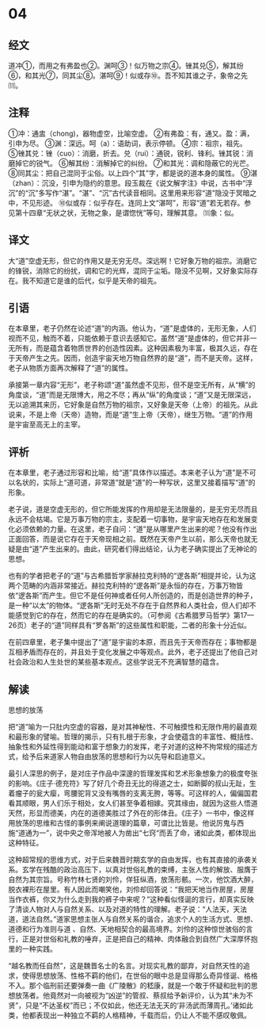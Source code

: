 # 04

## 经文

道冲①，而用之有弗盈也②。渊呵③！似万物之宗④。锉其兑⑤，解其纷⑥，和其光⑦，同其尘⑧。湛呵⑨！似或存⑩。吾不知其谁之子，象帝之先⑾。

## 注释

①冲：通盅（chong)，器物虚空，比喻空虚。
②有弗盈：有，通又。盈：满，引申为尽。
③渊：深远。呵（a）：语助词，表示停顿。
④宗：祖宗，祖先。
⑤锉其兑：锉（cuo）：消磨，折去。兑（rui）：通锐，锐利、锋利。锉其锐：消磨掉它的锐气。
⑥解其纷：消解掉它的纠纷。
⑦和其光：调和隐蔽它的光芒。
⑧同其尘：把自己混同于尘俗。以上四个“其”字，都是说的道本身的属性。
⑨湛（zhan）：沉没，引申为隐约的意思。段玉裁在《说文解字注》中说，古书中“浮沉”的“沉”多写作“湛”。“湛”、“沉”古代读音相同。这里用来形容“道”隐没于冥暗之中，不见形迹。
⑩似或存：似乎存在。连同上文“湛呵”，形容“道”若无若存。参见第十四章“无状之状，无物之象，是谓惚恍”等句，理解其意。
⑾象：似。

## 译文

大“道”空虚无形，但它的作用又是无穷无尽。深远啊！它好象万物的祖宗。消磨它的锋锐，消除它的纷扰，调和它的光辉，混同于尘垢。隐没不见啊，又好象实际存在。我不知道它是谁的后代，似乎是天帝的祖先。

## 引语

在本章里，老子仍然在论述“道”的内涵。他认为，“道”是虚体的，无形无象，人们视而不见，触而不着，只能依赖于意识去感知它。虽然“道”是虚体的，但它并非一无所有，而是蕴含着物质世界的创造性因素。这种因素极为丰富，极其久远，存在于天帝产生之先。因而，创造宇宙天地万物自然界的是“道”，而不是天帝。这样，老子从物质方面再次解释了“道”的属性。

承接第一章内容“无形”，老子称颂“道”虽然虚不见形，但不是空无所有，从“横”的角度谈，“道”而是无限博大，用之不尽；再从“纵”的角度谈；“道”又是无限深远，无以追溯其来历，它好象是自然万物的祖宗，又好象是天帝（上帝）的祖先。从此说来，不是上帝（天帝）造物，而是“道”生上帝（天帝），继生万物。“道”的作用是宇宙至高无上的主宰。

## 评析

在本章里，老子通过形容和比喻，给“道”具体作以描述。本来老子认为“道”是不可以名状的，实际上“道可道，非常道”就是“道”的一种写状，这里又接着描写“道”的形象。

老子说，道是空虚无形的，但它所能发挥的作用却是无法限量的，是无穷无尽而且永远不会枯竭。它是万事万物的宗主，支配着一切事物，是宇宙天地存在和发展变化必须依赖的力量。在这里，老子自问：“道”是从哪里产生出来的呢？他没有作出正面回答，而是说它存在于天帝现相之前。既然在天帝产生以前，那么天帝也就无疑是由“道”产生出来的。由此，研究者们得出结论，认为老子确实提出了无神论的思想。

也有的学者把老子的“道”与古希腊哲学家赫拉克利特的“逻各斯”相提并论，认为这两个范畴的内涵非常接近。赫拉克利特的“逻各斯”是永恒的存在，万事万物皆依“逻各斯”而产生。但它不是任何神或者任何人所创造的，而是创造世界的种子，是一种“以太”的物体。“逻各斯”无时无处不存在于自然界和人类社会，但人们却不能感觉到它的存在，然而它的存在是确实的。（可参阅《古希腊罗马哲学》第17—26页）老子的“道”同样具有“罗各斯”的这些属性和职能，二者的形象十分近似。

在前四章里，老子集中提出了“道”是宇宙的本原，而且先于天帝而存在；事物都是互相矛盾而存在的，并且处于变化发展之中等观点。此外，老子还提出了他自己对社会政治和人生处世的某些基本观点。这些学说无不充满智慧的蕴含。

## 解读
        
思想的放荡

把“道”喻为一只肚内空虚的容器，是对其神秘性、不可触摸性和无限作用的最直观和最形象的譬喻。哲理的揭示，只有扎根于形象，才会使蕴含的丰富性、概括性、抽象性和外延性得到能动和富于想象力的发挥，老子对道的这种不拘常规的描述方式，给予后来道家人物自由放荡的思想和行为以先导和启迪意义。

最引人深思的例子，是对庄子作品中深邃的哲理发挥和艺术形象想象力的极度夸张的影响。《庄子·德充符》写了好几个奇丑无比的得道之士，如断脚的叔山无趾，生着瘤子的瓮大瘿，弯腰驼背又没有嘴唇的支离无胯，等等。可这样的人，偏偏国君看其顺眼，男人们乐于相处，女人们甚至争着相嫁。究其缘由，就因为这些人悟道天然，形显而德美，内在的道德美胜过了外在的形体丑。《庄子》一书中，像这样用放荡的思维和古怪的事例来阐说道理的篇章，可谓比比皆是。他说厉鬼与西施“道通为一”，说中央之帝浑地被人为凿出“七窍“而丢了命，诸如此类，都体现出这种特征。

这种超常规的思维方式，对于后来魏晋时期玄学的自由发挥，也有其直接的承袭关系。玄学在残酷的政治高压下，以真对世俗礼教的束缚，主张人性的解放、服膺于自然为其宗旨。号称竹林七贤的刘伶，佯狂纵酒，放荡形骸。一次，他饮酒大醉，脱衣裸形在屋里。有人因此而嘲笑他，刘伶却回答说：“我把天地当作房屋，房屋当作衣裤，你又为什么走到我的裤子中来呢？”这种看似怪诞的言行，却真实反映了清谈人物对人与自然关系、以及对道的特性的理解。老子说：“人法天，天法道，道法自然。”道家思想主张人与自然关系的谐合，追求个人的生活方式、思想、道德和行为准则与道 、自然、天地相契合的最高境界。刘伶的这种惊世骇俗的言行，正是对世俗和礼教的唾弃，正是把自己的精神、肉体融合到自然广大深厚怀抱里的一种实践。

“越名教而任自然”，这是魏晋名士的名言。对现实礼教的鄙弃，对自然天性的追求，使得思想放荡、性格不羁的他们，在世俗的眼中总是显得那么奇异怪诞、格格不入。那个临刑前还要弹奏一曲《广陵散》的嵇康，就是一个敢于怀疑和批判的思想放荡者。他竟然对一向被视为“凶逆”的管叔、蔡叔给予新评价，认为其“未为不贤”，只是“不达圣权”而已；不仅如此，他还无法无天的‘非汤武而薄周孔。’诸如此类，他都表现出一种独立不羁的人格精神，千载而后，仍让人不能不感叹敬佩。
